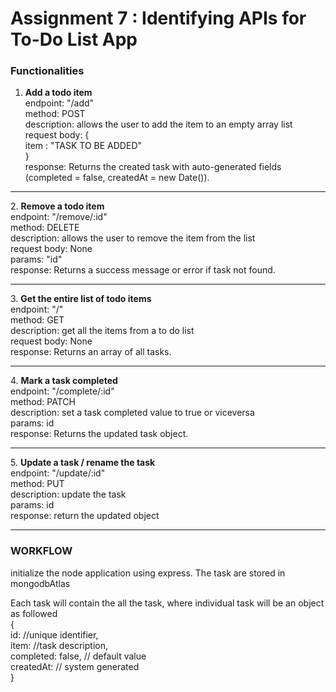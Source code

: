 # Assignment 7 : Identifying APIs for To-Do List App

<h3>Functionalities</h3>

1. <b>Add a todo item</b><br>
endpoint: "/add"<br>
method: POST<br>
description: allows the user to add the item to an empty array list<br>
request body: {<br>
    item : "TASK TO BE ADDED"<br>
    }<br>
response: Returns the created task with auto-generated fields (completed = false, createdAt = new Date()).<br>

<hr>
2. <b>Remove a todo item</b><br>
endpoint: "/remove/:id"<br>
method: DELETE<br>
description: allows the user to remove the item from the list<br>
request body: None<br>
params: "id"<br>
response: Returns a success message or error if task not found.<br>

<hr>
3. <b>Get the entire list of todo items</b> <br>
endpoint: "/"<br>
method: GET<br>
description: get all the items from a to do list<br>
request body: None<br>
response: Returns an array of all tasks.<br>

<hr>
4. <b>Mark a task completed</b> <br>
endpoint: "/complete/:id"<br>
method: PATCH<br>
description: set a task completed value to true or viceversa<br>
params: id<br>
response: Returns the updated task object.<br>

<hr>
5. <b>Update a task / rename the task</b> <br>
endpoint: "/update/:id"<br>
method: PUT<br>
description: update the task<br>
params: id<br>
response: return the updated object<br>

<hr>

<h3>WORKFLOW</h3>
initialize the node application using express. The task are stored in mongodbAtlas

Each task will contain the all the task, where individual task will be an object as followed<br>
{<br>
    id: //unique identifier,<br>
    item: //task description,<br>
    completed: false,       // default value<br>
    createdAt: <timestamp>   // system generated<br>
}<br>
